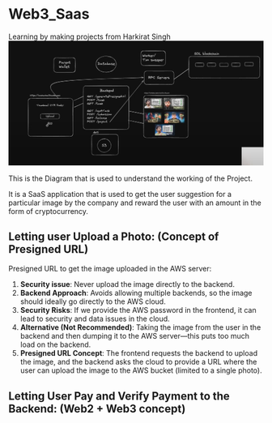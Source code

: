 # Web3_Saas

Learning by making projects from Harkirat Singh  
![Working](https://github.com/NamanGarg12/Web3_Saas/blob/main/Screenshot%202024-11-08%20223030.png)

This is the Diagram that is used to understand the working of the Project.

It is a SaaS application that is used to get the user suggestion for a particular image by the company and reward the user with an amount in the form of cryptocurrency.

## Letting user Upload a Photo: (Concept of Presigned URL)

Presigned URL to get the image uploaded in the AWS server:

1. **Security issue**: Never upload the image directly to the backend.
2. **Backend Approach**: Avoids allowing multiple backends, so the image should ideally go directly to the AWS cloud.
3. **Security Risks**: If we provide the AWS password in the frontend, it can lead to security and data issues in the cloud.
4. **Alternative (Not Recommended)**: Taking the image from the user in the backend and then dumping it to the AWS server—this puts too much load on the backend.
5. **Presigned URL Concept**: The frontend requests the backend to upload the image, and the backend asks the cloud to provide a URL where the user can upload the image to the AWS bucket (limited to a single photo).

## Letting User Pay and Verify Payment to the Backend: (Web2 + Web3 concept)


